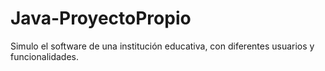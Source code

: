 # Java-ProyectoPropio
Simulo el software de una institución educativa, con diferentes usuarios y funcionalidades.
